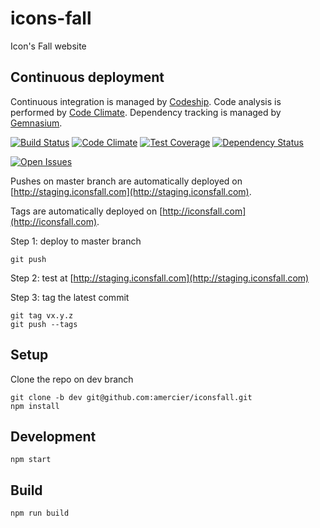 icons-fall
==========

Icon's Fall website


Continuous deployment
---------------------

Continuous integration is managed by [Codeship](https://www.codeship.io/).
Code analysis is performed by [Code Climate](https://codeclimate.com/).
Dependency tracking is managed by [Gemnasium](https://gemnasium.com/).

[![Build Status](https://img.shields.io/travis/amercier/iconsfall/master.svg?style=flat-square)](https://travis-ci.org/amercier/iconsfall)
[![Code Climate](https://img.shields.io/codeclimate/github/amercier/iconsfall.svg?style=flat-square)](https://codeclimate.com/github/amercier/iconsfall)
[![Test Coverage](http://img.shields.io/coveralls/amercier/iconsfall/master.svg?style=flat-square)](https://coveralls.io/r/amercier/iconsfall?branch=master)
[![Dependency Status](http://img.shields.io/gemnasium/amercier/iconsfall.svg?style=flat-square)](https://gemnasium.com/amercier/iconsfall)

[![Open Issues](http://img.shields.io/github/issues/amercier/iconsfall.svg?style=flat-square)](https://github.com/amercier/iconsfall/issues)

Pushes on master branch are automatically deployed on
[http://staging.iconsfall.com](http://staging.iconsfall.com).

Tags are automatically deployed on
[http://iconsfall.com](http://iconsfall.com).

Step 1: deploy to master branch

    git push

Step 2: test at [http://staging.iconsfall.com](http://staging.iconsfall.com)

Step 3: tag the latest commit

    git tag vx.y.z
    git push --tags


Setup
-----

Clone the repo on dev branch

    git clone -b dev git@github.com:amercier/iconsfall.git
    npm install


Development
-----------

    npm start


Build
-----

    npm run build
